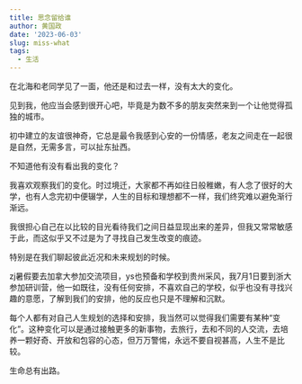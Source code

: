 ```yaml
---
title: 思念留给谁
author: 黄国政
date: '2023-06-03'
slug: miss-what
tags: 
  - 生活
---
```


<!--more-->

<!--
如何停止对她的念想？
-->

在北海和老同学见了一面，他还是和过去一样，没有太大的变化。

见到我，他应当会感到很开心吧，毕竟是为数不多的朋友突然来到一个让他觉得孤独的城市。

初中建立的友谊很神奇，它总是最令我感到心安的一份情感，老友之间走在一起很是自然，无需多言，可以扯东扯西。

不知道他有没有看出我的变化？

我喜欢观察我们的变化。时过境迁，大家都不再如往日般稚嫩，有人念了很好的大学，也有人念完初中便辍学，人生的目标和理想都不一样，我们终究难以避免渐行渐远。

我很担心自己在以比较的目光看待我们之间日益显现出来的差异，但我又常常敏感于此，而这似乎又不过是为了寻找自己发生改变的痕迹。

特别是在我们聊起彼此近况和未来规划的时候。

zj暑假要去加拿大参加交流项目，ys也预备和学校到贵州采风，我7月1日要到浙大参加研训营，他一如既往，没有任何安排，不喜欢自己的学校，似乎也没有寻找兴趣的意愿，了解到我们的安排，他的反应也只是不理解和沉默。

每个人都有对自己人生规划的选择和安排，我当然可以觉得我们需要有某种“变化”。这种变化可以是通过接触更多的新事物，去旅行，去和不同的人交流，去培养一颗好奇、开放和包容的心态，但万万警惕，永远不要自视甚高，人生不是比较。

生命总有出路。

<!--
## 二、我们仨

因为民宿的空调基本没能制冷，她昨晚没有睡好。

我实在是一个呆子，和文逸去吃早餐，没想到可以给她捎一杯冰甜豆浆。她很怕热，昨晚刚到北海的时候只是走两步路，她就出了一身的汗，昨晚还热醒了几次。

我们到同行的另一位朋友的外公家坐了一会儿，陪他们吃过饭后便到北海国际客运站等船。

是的，我还是一个呆子。候船的时候，她给了我们每人一瓶藿香正气液，就像她会喜欢取纸质高铁票这样的仪式性小举动，我们喝藿香正气液的时候也“煞有介事”地干了一杯。我的手指触碰到了她的手指，这似乎是第一次，我竟条件反射地往后缩了回去。那一刹那，我似乎察觉到在我之后，她也往回收了一下。

懊恼充斥了内心。明明是想靠近，但是为什么会那么怯懦，甚至这种怯懦深深刻在我的内心？

## 三、在船上

已经不记得小时候是否坐过大船，估计没有，这次的北游12在记忆里留下了淡淡的印记。

她喜欢大海，似乎是第一次坐船，刚走进码头时眼睛都亮了。幸运的是我给她买到了靠窗的座位（无论是小轿车、高铁还是船，她都喜欢坐在能看风景的窗边），虽然我心里难免失望——怎么座位安排就把我和她分开了呢？

北游12的体验很好，我们没有晕船，只是看着翻腾的海水逐渐从青色变成蓝色。

于是想起余华说的：

> “一直游到海水变蓝.”

下船之前，她给我剥了三颗荔枝。

-->